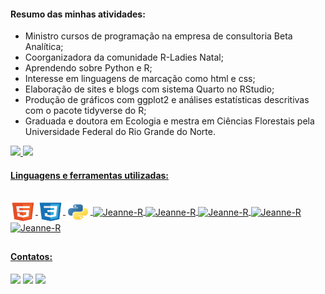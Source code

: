 #### Resumo das minhas atividades:

- Ministro cursos de programação na empresa de consultoria Beta Analítica;
- Coorganizadora da comunidade R-Ladies Natal;
- Aprendendo sobre Python e R;
- Interesse em linguagens de marcação como html e css;
- Elaboração de sites e blogs com sistema Quarto no RStudio;
- Produção de gráficos com ggplot2 e análises estatísticas descritivas com o pacote tidyverse do R;
- Graduada e doutora em Ecologia e mestra em Ciências Florestais pela Universidade Federal do Rio Grande do Norte.

 <div>
  <a href="https://github.com/francojra">
  <img height="180em" src="https://github-readme-stats.vercel.app/api?username=francojra&show_icons=true&theme=dracula&include_all_commits=true&count_private=true"/>
  <img height="180em" src="https://github-readme-stats.vercel.app/api/top-langs/?username=francojra&layout=compact&langs_count=7&theme=dracula"/>
          
</div>

 #### Linguagens e ferramentas utilizadas:
 
<div style="display: inline_block"><br>
  <img align="center" alt="Jeanne-HTML" height="30" width="40" src="https://raw.githubusercontent.com/devicons/devicon/master/icons/html5/html5-original.svg">
  <img align="center" alt="Jeanne-CSS" height="30" width="40" src="https://raw.githubusercontent.com/devicons/devicon/master/icons/css3/css3-original.svg">
  <img align="center" alt="Jeanne-Python" height="30" width="40" src="https://raw.githubusercontent.com/devicons/devicon/master/icons/python/python-original.svg">
  <img align="center" alt="Jeanne-R" height="30" width="40" src="https://cdn.jsdelivr.net/gh/devicons/devicon/icons/r/r-original.svg">
  <img align="center" alt="Jeanne-R" height="30" width="40" src="https://cdn.jsdelivr.net/gh/devicons/devicon/icons/javascript/javascript-original.svg">  
  <img align="center" alt="Jeanne-R" height="65" width="50" src="https://www.svgrepo.com/show/373827/markdown.svg"> 
  <img align="center" alt="Jeanne-R" height="30" width="40" src="https://cdn.jsdelivr.net/gh/devicons/devicon/icons/vscode/vscode-original.svg">
  <img align="center" alt="Jeanne-R" height="30" width="40" link rel="stylesheet" href="https://cdn.jsdelivr.net/gh/devicons/devicon@master/devicon.min.css">
</div>
 
  ##
  
 #### Contatos:
 
  <div> 
  <a href="https://www.linkedin.com/in/jeanne-franco-13bab4b6/" target="_blank"><img src="https://img.shields.io/badge/-LinkedIn-%230077B5?style=for-the-badge&logo=linkedin&logoColor=white" target="_blank"></a> 
  <a href="https://www.instagram.com/jeanneefranco/" target="_blank"><img src="https://img.shields.io/badge/-Instagram-%23E4405F?style=for-the-badge&logo=instagram&logoColor=white"></a>
  <a href="https://www.youtube.com/channel/UCValiiCyO82tJmG0BXnQuow" target="_blank"><img src="https://img.shields.io/badge/YouTube-FF0000?style=for-the-badge&logo=youtube&logoColor=white" target="_blank"></a>
 
